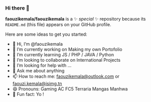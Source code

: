 ### Hi there 👋


**faouzikemala/faouzikemala** is a ✨ _special_ ✨ repository because its `README.md` (this file) appears on your GitHub profile.

Here are some ideas to get you started:
- 👋 Hi, I’m @faouzikemala
- 🔭 I’m currently working on Making my own Portofolio 
- 🌱 I’m currently learning JS / PHP / JAVA / Python 
- 👯 I’m looking to collaborate on International Projects
- 🤔 I’m looking for help with ...
- 💬 Ask me about anything
- 📫 How to reach me: faouzikemala@outlook.com or faouzi.kemala@isimg.tn 
- 😄 Pronouns: Gaming AC FC5 Terraria Mangas Manhwa  
- 👀 Fun fact: Yo !

